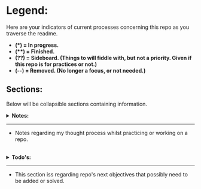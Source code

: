 # Legend:

Here are your indicators of current processes concerning this repo as you traverse the readme.

- __(*) = In progress.__
- __(**) = Finished.__
- __(??) = Sideboard. (Things to will fiddle with, but not a priority. Given if this repo is for practices or not.)__
- __(--) = Removed. (No longer a focus, or not needed.)__

## Sections:

Below will be collapsible sections containing information.

<details>
<summary><strong>Notes:</strong></summary>

- Aug 3rd. ~~Logic created to check for h4's in figure element, need to create and adjuts clicks accordingly to number of clicks per photo.~~ (**)

- August 8th. After juggling work and many attempts, I finally created a future proof code so far that if __ANY__ new additions of images are added for click targets with the same class, all data is generated automatically for the images. (Honestly, looking back I could have done things in a much simpler fashion updating one code at a time with methods that are less complicated.) Either way, I prefer to know that my data is streaming rather than requiring rewritten syntax.

- August 11th. Considered done now. Connected the list with the elements. By no means is the code actually pretty as it can be right now. The main goal was to just attempt to build with small tasks, then attempt to scale to other needs. Now I will be looking at how I can revise and organize a blueprint for rebuilding. (Though I have not abandon this repo for some experiments yet.)

- August 12th. Changed and moved the previous index.html file to HTML folder. Renamed to version 1 as well. Part of me doing this is to compare how well I was able to adapt on spot. Honestly its better knowing Javascript writing vanilla DOM manipulation compared to using Jquery. Well, I added a new TODO.

- Augusst 16th. Practice a bit of writing organizing code. Definitely a helpful way to make sure you can debug easier. So far everything is coming together. The solutions are currently temporary, at least for the working ones added anyhow. 
</details>

---

- Notes regarding my thought process whilst practicing or working on a repo.
<br>

<details>
<summary><strong>Todo's:</strong></summary>

- ~~The code in update and howMany methods currently is a core piece for the automatic data stream. There is a slight problem I will need to look at. The `next()` function call is what limits the ability for code and future images. Will probably have too find a way to stream that based on number of images as well.~~ (**)
###### ~~Update:~~ 
~~Just took a look with the temporary duplicate of the HTML elements, and yes the `next()` needs to be adjusted / streamlined.~~ (--)

- So right now I should be considered done meeting the requirements and all. However, I plan on using this challenge to test out immutable Javascript. (??)

###### Update: 
I will go ahead and put ~~aside writing immutable JS for now~~. 

- Aside from practice, and my odd sense of starting code off in ES6 classes by default lately, lets rewrite this funcionality in a __clean-er__ fashion. Then we will move from there. (*)
</details>

--- 

- This section iss regarding repo's next objectives that possibly need to be added or solved.
